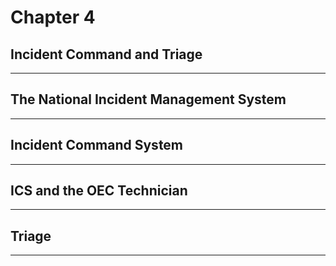 # Chapter 4
## Incident Command and Triage

---

## The National Incident Management System

---

## Incident Command System

---

## ICS and the OEC Technician

---

## Triage

---

